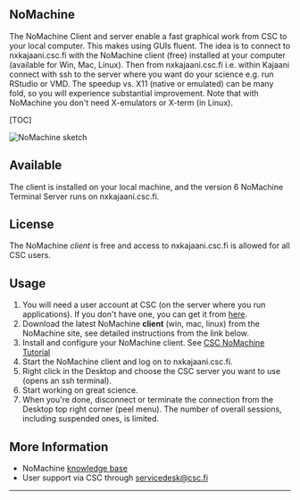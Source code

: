 ## NoMachine

The NoMachine Client and server enable a fast graphical work from CSC to
your local computer. This makes using GUIs fluent. The idea is to
connect to nxkajaani.csc.fi with the NoMachine client (free) installed
at your computer (available for Win, Mac, Linux). Then from
nxkajaani.csc.fi i.e. within Kajaani connect with ssh to the server
where you want do your science e.g. run RStudio or VMD. The speedup vs.
X11 (native or emulated) can be many fold, so you will experience
substantial improvement. Note that with NoMachine you don't need
X-emulators or X-term (in Linux).

[TOC]

![NoMachine sketch][NoMachine sketch]

## Available

The client is installed on your local machine, and the version 6 NoMachine
Terminal Server runs on nxkajaani.csc.fi.

## License

The NoMachine *client* is free and access to nxkajaani.csc.fi is
allowed for all CSC users. 

## Usage

1.  You will need a user account at CSC (on the server where you run
    applications). If you don't have one, you can get it from [here].
2.  Download the latest NoMachine **client** (win, mac, linux) from the
    NoMachine site, see detailed instructions from the link below.
3.  Install and configure your NoMachine client. See [CSC NoMachine Tutorial]
4.  Start the NoMachine client and log on to nxkajaani.csc.fi.
5.  Right click in the Desktop and choose the CSC server you want to use
    (opens an ssh terminal).
6.  Start working on great science.
7.  When you're done, disconnect or terminate the connection from the
    Desktop top right corner (peel menu). The number of overall sessions,
    including suspended ones, is limited.

## More Information

* NoMachine [knowledge base](https://www.nomachine.com/knowledge-base)
* User support via CSC through servicedesk@csc.fi

------------------------------------------------------------------------

  [NoMachine sketch]: /img/nomachine.png
  [here]: ../accounts/creating-new-user-account.md
  [CSC NoMachine Tutorial]: /support/tutorials/nomachine-usage
